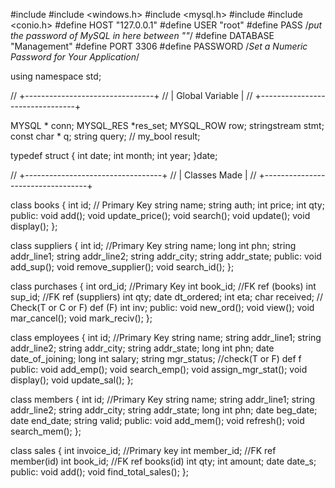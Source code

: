 #include <iostream>
#include <windows.h>
#include <mysql.h>
#include <sstream>
#include <conio.h>
#define HOST "127.0.0.1"
#define USER "root"
#define PASS /*put the password of MySQL in here between ""*/
#define DATABASE "Management"
#define PORT 3306
#define PASSWORD /*Set a Numeric Password for Your Application*/

using namespace std;

// +--------------------------------+
// |		Global Variable     |
// +--------------------------------+

MYSQL * conn;
MYSQL_RES *res_set;
MYSQL_ROW row;
stringstream stmt;
const char * q;
string query;
// my_bool result;

typedef struct
{
	int date;
	int month;
	int year;
}date;


// +----------------------------------+
// |	         Classes Made 		  |
// +----------------------------------+

class books
{
	int id;			// Primary Key
	string name;
	string auth;
	int price;
	int qty;
public:
	void add();
	void update_price();
	void search();
	void update();
	void display();
};

class suppliers
{
	int id;				//Primary Key
	string name;
	long int phn;
	string addr_line1;
	string addr_line2;
	string addr_city;
	string addr_state;
public:
	void add_sup();
	void remove_supplier();
	void search_id();
};

class purchases
{
	int ord_id;			//Primary Key
	int book_id;		//FK ref (books)
	int sup_id;			//FK ref (suppliers)
	int qty;
	date dt_ordered;
	int eta;
	char received;		// Check(T or C or F) def (F)
	int inv;
public:
	void new_ord();
	void view();
	void mar_cancel();
	void mark_reciv();
};

class employees
{
	int id;				//Primary Key
	string name;
	string addr_line1;
	string addr_line2;
	string addr_city;
	string addr_state;
	long int phn;
	date date_of_joining;
	long int salary;
	string mgr_status;	//check(T or F) def f
public:
	void add_emp();
	void search_emp();
	void assign_mgr_stat();
	void display();
	void update_sal();
};

class members
{
    int id;				//Primary Key
	string name;
	string addr_line1;
	string addr_line2;
	string addr_city;
	string addr_state;
	long int phn;
	date beg_date;
	date end_date;
	string valid;
public:
	void add_mem();
	void refresh();
	void search_mem();
};

class sales
{
	int invoice_id;		//Primary key
 	int member_id;		//FK ref member(id)
	int book_id;		//FK ref books(id)
	int qty;
	int amount;
	date date_s;
public:
	void add();
	void find_total_sales();
};
